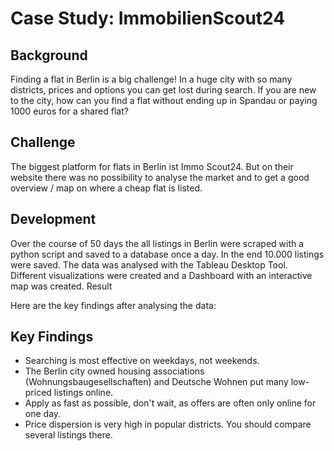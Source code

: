# Case Study: ImmobilienScout24

## Background

Finding a flat in Berlin is a big challenge! In a huge city with so many districts, prices and options you can get lost during search. If you are new to the city, how can you find a flat without ending up in Spandau or paying 1000 euros for a shared flat?

## Challenge

The biggest platform for flats in Berlin ist Immo Scout24. But on their website there was no possibility to analyse the market and to get a good overview / map on where a cheap flat is listed.

## Development

Over the course of 50 days the all listings in Berlin were scraped with a python script and saved to a database once a day. In the end 10.000 listings were saved. The data was analysed with the Tableau Desktop Tool. Different visualizations were created and a Dashboard with an interactive map was created.
Result

Here are the key findings after analysing the data:

## Key Findings

- Searching is most effective on weekdays, not weekends.
- The Berlin city owned housing associations (Wohnungsbaugesellschaften) and Deutsche Wohnen put many low-priced listings online.
- Apply as fast as possible, don't wait, as offers are often only online for one day.
- Price dispersion is very high in popular districts. You should compare several listings there.
